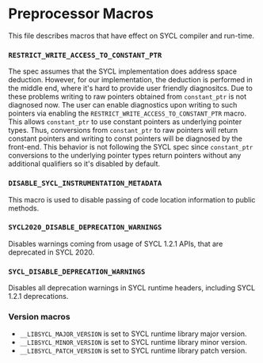 # Preprocessor Macros 

This file describes macros that have effect on SYCL compiler and run-time.

### `RESTRICT_WRITE_ACCESS_TO_CONSTANT_PTR`

The spec assumes that the SYCL implementation does address space deduction.
However, for our implementation, the deduction is performed in the middle end,
where it's hard to provide user friendly diagnositcs.
Due to these problems writing to raw pointers obtained from `constant_ptr` is
not diagnosed now.
The user can enable diagnostics upon writing to such pointers via enabling the
`RESTRICT_WRITE_ACCESS_TO_CONSTANT_PTR` macro.
This allows `constant_ptr` to use constant pointers as underlying
pointer types. Thus, conversions from `constant_ptr` to raw pointers will return
constant pointers and writing to const pointers will be diagnosed by the
front-end.
This behavior is not following the SYCL spec since `constant_ptr` conversions to
the underlying pointer types return pointers without any additional qualifiers
so it's disabled by default.

### `DISABLE_SYCL_INSTRUMENTATION_METADATA`

This macro is used to disable passing of code location information to public
methods.

### `SYCL2020_DISABLE_DEPRECATION_WARNINGS`

Disables warnings coming from usage of SYCL 1.2.1 APIs, that are deprecated in
SYCL 2020.

### `SYCL_DISABLE_DEPRECATION_WARNINGS`

Disables all deprecation warnings in SYCL runtime headers, including SYCL 1.2.1 deprecations.

### Version macros

- `__LIBSYCL_MAJOR_VERSION` is set to SYCL runtime library major version.
- `__LIBSYCL_MINOR_VERSION` is set to SYCL runtime library minor version.
- `__LIBSYCL_PATCH_VERSION` is set to SYCL runtime library patch version.
